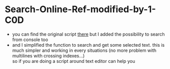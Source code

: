 # Search-Online-Ref-modified-by-1-C0D

* you can find the original script [there](https://github.com/tin2tin/Search-API-Reference/blob/master/search_api_reference.py) but I added the possibility to search from console too
* and I simplified the function to search and get some selected text. this is much simpler and working in every situations (no more problem with multilines with crossing indexes...)  
so if you are doing a script around text editor can help you
